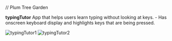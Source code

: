 // Plum Tree Garden

**typingTutor** App that helps users learn typing without looking at keys. 
                - Has onscreen keyboard display and highlights keys that are being pressed.




![typingTutor1](https://user-images.githubusercontent.com/73845528/128562349-8fa57821-339d-4780-9968-682d18fb1db4.PNG)
![typingTutor2](https://user-images.githubusercontent.com/73845528/128562350-c71323ba-ba89-4d18-9d1f-fb1389e2830f.PNG)
